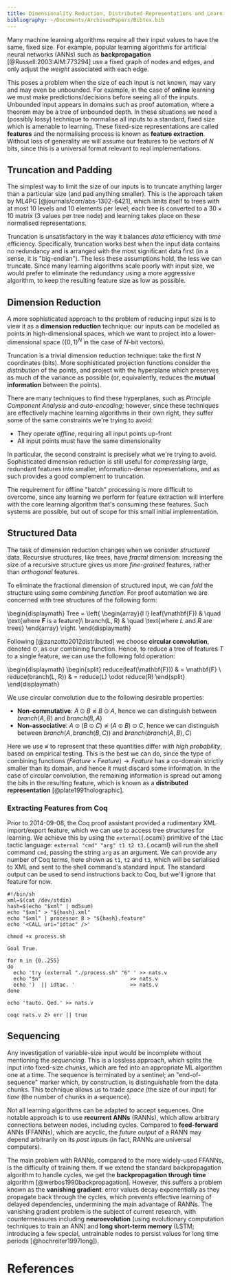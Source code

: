 ```yaml
---
title: Dimensionality Reduction, Distributed Representations and Learning Structured Data
bibliography: ~/Documents/ArchivedPapers/Bibtex.bib
---
```


Many machine learning algorithms require all their input values to have the same, fixed size. For example, popular learning algorithms for artificial neural networks (ANNs) such as **backpropagation** [@Russell:2003:AIM:773294] use a fixed graph of nodes and edges, and only adjust the *weight* associated with each edge.

This poses a problem when the size of each input is not known, may vary and may even be unbounded. For example, in the case of **online** learning we must make predictions/decisions before seeing all of the inputs. Unbounded input appears in domains such as proof automation, where a theorem may be a tree of unbounded depth. In these situations we need a (possibly lossy) technique to normalise all inputs to a standard, fixed size which is amenable to learning. These fixed-size representations are called **features** and the normalising process is known as **feature extraction**. Without loss of generality we will assume our features to be vectors of $N$ bits, since this is a universal format relevant to real implementations.

## Truncation and Padding ##

The simplest way to limit the size of our inputs is to truncate anything larger than a particular size (and pad anything smaller). This is the approach taken by ML4PG [@journals/corr/abs-1302-6421], which limits itself to trees with at most 10 levels and 10 elements per level; each tree is converted to a $30 \times 10$ matrix (3 values per tree node) and learning takes place on these normalised representations.

Truncation is unsatisfactory in the way it balances *data* efficiency with *time* efficiency. Specifically, truncation works best when the input data contains no redundancy and is arranged with the most significant data first (in a sense, it is "big-endian"). The less these assumptions hold, the less we can truncate. Since many learning algorithms scale poorly with input size, we would prefer to eliminate the redundancy using a more aggressive algorithm, to keep the resulting feature size as low as possible.

## Dimension Reduction ##

A more sophisticated approach to the problem of reducing input size is to view it as a **dimension reduction** technique: our inputs can be modelled as points in high-dimensional spaces, which we want to project into a lower-dimensional space ($\left\{ {0, 1} \right\}^N$ in the case of $N$-bit vectors).

Truncation is a trivial dimension reduction technique: take the first $N$ coordinates (bits). More sophisticated projection functions consider the *distribution* of the points, and project with the hyperplane which preserves as much of the variance as possible (or, equivalently, reduces the **mutual information** between the points).

There are many techniques to find these hyperplanes, such as *Principle Component Analysis* and *auto-encoding*; however, since these techniques are effectively machine learning algorithms in their own right, they suffer some of the same constraints we're trying to avoid:

 - They operate *offline*, requiring all input points up-front
 - All input points must have the same dimensionality

In particular, the second constraint is precisely what we're trying to avoid. Sophisticated dimension reduction is still useful for *compressing* large, redundant features into smaller, information-dense representations, and as such provides a good complement to truncation.

The requirement for offline "batch" processing is more difficult to overcome, since any learning we perform for feature extraction will interfere with the core learning algorithm that's consuming these features. Such systems are possible, but out of scope for this small initial implementation.

## Structured Data ##

The task of dimension reduction changes when we consider *structured* data. Recursive structures, like trees, have *fractal* dimension: increasing the size of a recursive structure gives us more *fine-grained* features, rather than *orthogonal* features.

To eliminate the fractional dimension of structured input, we can *fold* the structure using some *combining function*. For proof automation we are concerned with tree structures of the following form:

\begin{displaymath}
  Tree = \left\{
           \begin{array}{l l}
             leaf(\mathbf{F})      & \quad \text{where $\mathbf{F}$ is a feature}\\
             branch(L, R) & \quad \text{where $L$ and $R$ are trees}
           \end{array}
         \right.
\end{displaymath}

Following [@zanzotto2012distributed] we choose **circular convolution**, denoted $\odot$, as our combining function. Hence, to reduce a tree of features $T$ to a single feature, we can use the following fold operation:

\begin{displaymath}
  \begin{split}
    reduce(leaf(\mathbf{F}))      & = \mathbf{F}
    \\
    reduce(branch(L, R)) & = reduce(L) \odot reduce(R)
  \end{split}
\end{displaymath}

We use circular convolution due to the following desirable properties:

 - **Non-commutative**: $A \odot B  \not\approx B \odot A$, hence we can distinguish between $branch(A, B)$ and $branch(B, A)$
 - **Non-associative**: $A \odot (B \odot C) \not\approx (A \odot B) \odot C$, hence we can distinguish between $branch(A, branch(B, C))$ and $branch(branch(A, B), C)$

Here we use $\not\approx$ to represent that these quantities differ *with high probability*, based on empirical testing. This is the best we can do, since the type of combining functions $(Feature \times Feature) \rightarrow Feature$ has a co-domain strictly smaller than its domain, and hence it must discard some information. In the case of circular convolution, the remaining information is spread out among the bits in the resulting feature, which is known as a **distributed representation** [@plate1991holographic].

### Extracting Features from Coq ###

Prior to 2014-09-08, the Coq proof assistant provided a rudimentary XML import/export feature, which we can use to access tree structures for learning. We achieve this by using the `external`{.ocaml} primitive of the Ltac tactic language: `external "cmd" "arg" t1 t2 t3.`{.ocaml} will run the shell command `cmd`, passing the string `arg` as an argument. We can provide any number of Coq terms, here shown as `t1`, `t2` and `t3`, which will be serialised to XML and sent to the shell command's standard input. The standard output can be used to send instructions back to Coq, but we'll ignore that feature for now.

```{pipe="tee process.sh"}
#!/bin/sh
xml=$(cat /dev/stdin)
hash=$(echo "$xml" | md5sum)
echo "$xml" > "${hash}.xml"
echo "$xml" | processor 8 > "${hash}.feature"
echo '<CALL uri="idtac" />'
```

```{pipe="sh"}
chmod +x process.sh
```

```{pipe="tee nats.v"}
Goal True.

```

```{pipe="sh"}
for n in {0..255}
do
  echo 'try (external "./process.sh" "6" ' >> nats.v
  echo "$n"                             >> nats.v
  echo ')  || idtac. '                  >> nats.v
done

echo 'tauto. Qed.' >> nats.v
```

```{pipe="sh"}
coqc nats.v 2> err || true
```

## Sequencing ##

Any investigation of variable-size input would be incomplete without mentioning the *sequencing*. This is a lossless approach, which splits the input into fixed-size *chunks*, which are fed into an appropriate ML algorithm one at a time. The sequence is terminated by a sentinel; an "end-of-sequence" marker which, by construction, is distinguishable from the data chunks. This technique allows us to trade *space* (the size of our input) for *time* (the number of chunks in a sequence).

Not all learning algorithms can be adapted to accept sequences. One notable approach is to use **recurrent ANNs** (RANNs), which allow arbitrary connections between nodes, including cycles. Compared to **feed-forward** ANNs (FFANNs), which are acyclic, the *future output* of a RANN may depend arbitrarily on its *past inputs* (in fact, RANNs are universal computers).

The main problem with RANNs, compared to the more widely-used FFANNs, is the difficulty of training them. If we extend the standard backpropagation algorithm to handle cycles, we get the **backpropagation through time** algorithm [@werbos1990backpropagation]. However, this suffers a problem known as the **vanishing gradient**: error values decay exponentially as they propagate back through the cycles, which prevents effective learning of delayed dependencies, undermining the main advantage of RANNs. The vanishing gradient problem is the subject of current research, with countermeasures including **neuroevolution** (using evolutionary computation techniques to train an ANN) and **long short-term memory** (LSTM; introducing a few special, untrainable nodes to persist values for long time periods [@hochreiter1997long]).

# References #

